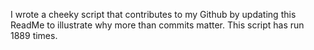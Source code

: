 I wrote a cheeky script that contributes to my Github by updating this ReadMe to illustrate why more than commits matter. This script has run 1889 times.